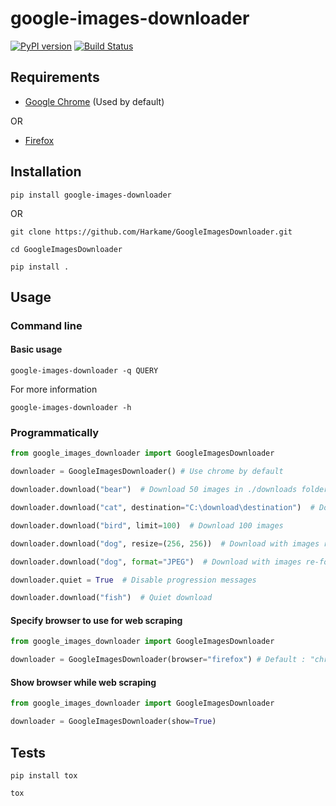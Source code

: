 # google-images-downloader

[![PyPI version](https://badge.fury.io/py/google-images-downloader.svg)](https://badge.fury.io/py/google-images-downloader)
[![Build Status](https://app.travis-ci.com/Harkame/google-images-downloader.svg?branch=main)](https://app.travis-ci.com/Harkame/google-images-downloader)

## Requirements

- [Google Chrome](https://www.google.com/chrome/) (Used by default)

OR

- [Firefox](https://www.mozilla.org/en-US/firefox/new/)

## Installation

```shell
pip install google-images-downloader
```

OR

```shell
git clone https://github.com/Harkame/GoogleImagesDownloader.git

cd GoogleImagesDownloader

pip install .
```

## Usage

### Command line

#### Basic usage

```shell
google-images-downloader -q QUERY
```

For more information

```shell
google-images-downloader -h
```

### Programmatically

```python
from google_images_downloader import GoogleImagesDownloader

downloader = GoogleImagesDownloader() # Use chrome by default

downloader.download("bear")  # Download 50 images in ./downloads folder

downloader.download("cat", destination="C:\download\destination")  # Download at specified destination

downloader.download("bird", limit=100)  # Download 100 images

downloader.download("dog", resize=(256, 256))  # Download with images resizing

downloader.download("dog", format="JPEG")  # Download with images re-formatting (JPEG or PNG)

downloader.quiet = True  # Disable progression messages

downloader.download("fish")  # Quiet download
```

#### Specify browser to use for web scraping

```python
from google_images_downloader import GoogleImagesDownloader

downloader = GoogleImagesDownloader(browser="firefox") # Default : "chrome"
```

#### Show browser while web scraping

```python
from google_images_downloader import GoogleImagesDownloader

downloader = GoogleImagesDownloader(show=True)
```

## Tests

```shell
pip install tox

tox
```